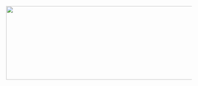 <div align="center">
  <img src="https://github-readme-stats.vercel.app/api?username=william-Dic&show_icons=true&bg_color=00000000" width="600" height="200" />
</div>
